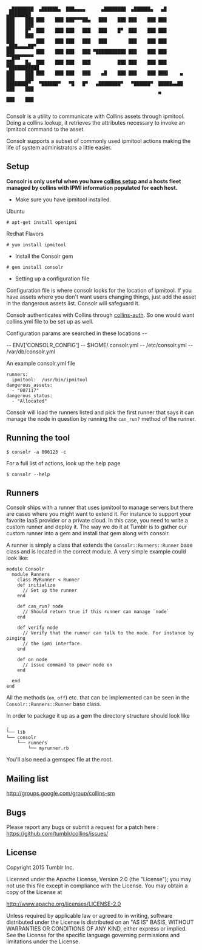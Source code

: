 ```

 ▄████████  ▄██████▄  ███▄▄▄▄      ▄████████  ▄██████▄   ▄█          ▄████████ 
███    ███ ███    ███ ███▀▀▀██▄   ███    ███ ███    ███ ███         ███    ███ 
███    █▀  ███    ███ ███   ███   ███    █▀  ███    ███ ███         ███    ███ 
███        ███    ███ ███   ███   ███        ███    ███ ███        ▄███▄▄▄▄██▀ 
███        ███    ███ ███   ███ ▀███████████ ███    ███ ███       ▀▀███▀▀▀▀▀   
███    █▄  ███    ███ ███   ███          ███ ███    ███ ███       ▀███████████ 
███    ███ ███    ███ ███   ███    ▄█    ███ ███    ███ ███▌    ▄   ███    ███ 
████████▀   ▀██████▀   ▀█   █▀   ▄████████▀   ▀██████▀  █████▄▄██   ███    ███ 
                                                        ▀           ███    ███ 
                                                        
```

Consolr is a utility to communicate with Collins assets through ipmitool. Doing a
collins lookup, it retrieves the attributes necessary to invoke an ipmitool
command to the asset.
 
Consolr supports a subset of commonly used ipmitool actions making the life of 
system administrators a little easier.

## Setup 

**Consolr is only useful when you have [collins setup](http://tumblr.github.io/collins/) and a hosts fleet managed by collins with IPMI information populated for each host.**

- Make sure you have ipmitool installed.

Ubuntu

```
# apt-get install openipmi
```

Redhat Flavors

```
# yum install ipmitool
```

- Install the Consolr gem

```
# gem install consolr
```

- Setting up a configuration file

Configuration file is where consolr looks for the location of ipmitool.
If you have assets where you don't want users changing things, just add the 
asset in the dangerous assets list. Consolr will safeguard it.

Consolr authenticates with Collins through [collins-auth](https://github.com/tumblr/collins/tree/master/support/ruby/collins-auth). So 
one would want collins.yml file to be set up as well.

Configuration params are searched in these locations -- 

-- ENV['CONSOLR_CONFIG']
-- $HOME/.consolr.yml
-- /etc/consolr.yml
-- /var/db/consolr.yml

An example consolr.yml file

```    
runners:
  ipmitool:  /usr/bin/ipmitool
dangerous_assets:
  - "007117"
dangerous_status:
  - "Allocated"
```

Consolr will load the runners listed and pick the first runner that says it can
manage the node in question by running the `can_run?` method of the runner.

## Running the tool

```
$ consolr -a 006123 -c
```

For a full list of actions, look up the help page

```
$ consolr --help
```

## Runners
Consolr ships with a runner that uses ipmitool to manage servers but there are
cases where you might want to extend it. For instance to support your favorite
IaaS provider or a private cloud. In this case, you need to write a custom
runner and deploy it. The way we do it at Tumblr is to gather our custom runner
into a gem and install that gem along with consolr. 

A runner is simply a class that extends the `Consolr::Runners::Runner` base
class and is located in the correct module. A very simple example could look
like:
```
module Consolr
  module Runners
    class MyRunner < Runner
    def initialize
      // Set up the runner
    end

    def can_run? node
      // Should return true if this runner can manage `node`
    end

    def verify node
      // Verify that the runner can talk to the node. For instance by pinging
      // the ipmi interface. 
    end

    def on node
      // issue command to power node on
    end

  end
end
```
All the methods (`on`, `off`) etc. that can be implemented can be seen in the
`Consolr::Runners::Runner` base class.

In order to package it up as a gem the directory structure should look like

```
.
└── lib
└── consolr
    └── runners
        └── myrunner.rb
```
You'll also need a gemspec file at the root.

## Mailing list
http://groups.google.com/group/collins-sm

## Bugs

Please report any bugs or submit a request for a patch here : <https://github.com/tumblr/collins/issues/>

## License
Copyright 2015 Tumblr Inc.

Licensed under the Apache License, Version 2.0 (the "License"); you may not use
this file except in compliance with the License. You may obtain a copy of the
License at

http://www.apache.org/licenses/LICENSE-2.0

Unless required by applicable law or agreed to in writing, software distributed
under the License is distributed on an "AS IS" BASIS, WITHOUT WARRANTIES OR
CONDITIONS OF ANY KIND, either express or implied. See the License for the
specific language governing permissions and limitations under the License.
